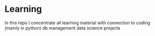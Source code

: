# Learning
In this repo I concentrate all learning material with connection to 
coding (mainly in python)
db management
data science projects 
